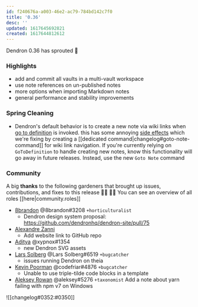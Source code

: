 ```yaml
---
id: f240676a-a003-46e2-ac79-784bd142c7f0
title: '0.36'
desc: ''
updated: 1617645692821
created: 1617644812612
---
```


Dendron 0.36 has sprouted  🌱

### Highlights
- add and commit all vaults in a multi-vault workspace
- use note references on un-published notes
- more options when importing Markdown notes
- general performance and stability improvements

### Spring Cleaning
- Dendron's default behavior is to create a new note via wiki links when [go to definition](https://tomassetti.me/go-to-definition-in-the-language-server-protocol/) is invoked. this has some annoying [side effects](https://github.com/dendronhq/dendron/issues/564) which we're fixing by creating a [[dedicated command|changelog#goto-note-command]] for wiki link navigation. If you're currently relying on `GoToDefinition` to handle creating new notes, know this functionality will go away in future releases. Instead, use the new `Goto Note` command

### Community

A big **thanks** to the following gardeners that brought up issues, contributions, and fixes to this release :man_farmer: :woman_farmer: 
You can see an overview of all roles [[here|community.roles]]

- [8brandon](https://github.com/8brandon) @8brandon#3208  `+horticulturalist`
  - Dendron design system proposal: https://github.com/dendronhq/dendron-site/pull/75
- [Alexandre Zanni](https://github.com/noraj)
  - Add website link to GitHub repo
- [Aditya](https://github.com/xypnox) @xypnox#1354 
  - new Dendron SVG assets
- [Lars Solberg](https://github.com/xeor) @Lars Solberg#6519  `+bugcatcher`
  - issues running Dendron on theia
- [Kevin Poorman](https://github.com/codefriar) @codefriar#4876  `+bugcatcher`
  - Unable to use triple-tilde code blocks in a template
- [Aleksey Rowan](https://github.com/aleksey-rowan) @aleksey#5276 `+taxonomist`
Add a note about yarn failing with npm v7 on Windows

![[changelog#0352:#0350]]
